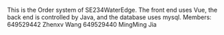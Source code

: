 This is the Order system of SE234WaterEdge. 
The front end uses Vue, the back end is controlled by Java, and the database uses mysql.
Members:
649529442 Zhenxv Wang
649529440 MingMing Jia
